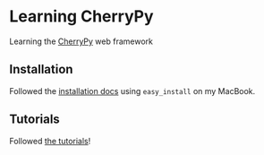 # Learning CherryPy
Learning the [CherryPy][1] web framework

## Installation
Followed the [installation docs][2] using `easy_install` on my MacBook.

## Tutorials
Followed [the tutorials][3]!




  [1]: http://cherrypy.org/
  [2]: http://docs.cherrypy.org/en/latest/install.html
  [3]: http://docs.cherrypy.org/en/latest/tutorials.html